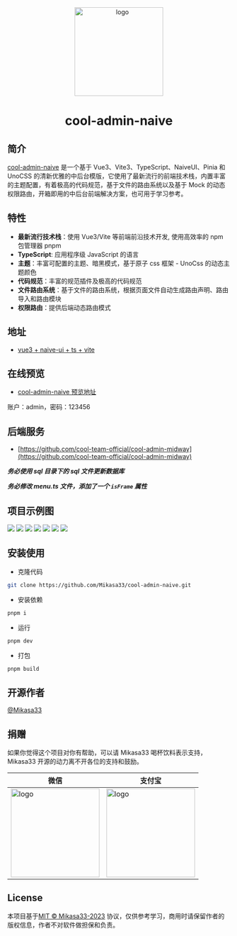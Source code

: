 <div align="center">
	<img width="200" alt="logo" src="https://github.com/Mikasa33/cool-admin-naive/assets/29498153/3413fcbd-04b7-4cac-b02f-fd9286f03f91">
	<h1>cool-admin-naive</h1>
</div>

## 简介

[cool-admin-naive](https://github.com/Mikasa33/cool-admin-naive) 是一个基于 Vue3、Vite3、TypeScript、NaiveUI、Pinia 和 UnoCSS 的清新优雅的中后台模版，它使用了最新流行的前端技术栈，内置丰富的主题配置，有着极高的代码规范，基于文件的路由系统以及基于 Mock 的动态权限路由，开箱即用的中后台前端解决方案，也可用于学习参考。

## 特性

- **最新流行技术栈**：使用 Vue3/Vite 等前端前沿技术开发, 使用高效率的 npm 包管理器 pnpm
- **TypeScript**: 应用程序级 JavaScript 的语言
- **主题**：丰富可配置的主题、暗黑模式，基于原子 css 框架 - UnoCss 的动态主题颜色
- **代码规范**：丰富的规范插件及极高的代码规范
- **文件路由系统**：基于文件的路由系统，根据页面文件自动生成路由声明、路由导入和路由模块
- **权限路由**：提供后端动态路由模式

## 地址

- [vue3 + naive-ui + ts + vite](https://github.com/Mikasa33/cool-admin-naive)

## 在线预览

- [cool-admin-naive 预览地址](http://cool.mikasa.cc)

账户：admin，密码：123456

## 后端服务

- [https://github.com/cool-team-official/cool-admin-midway](https://github.com/cool-team-official/cool-admin-midway)

***务必使用 sql 目录下的 sql 文件更新数据库***

***务必修改 menu.ts 文件，添加了一个 `isFrame` 属性***

## 项目示例图

![](https://github.com/Mikasa33/cool-admin-naive/assets/29498153/4035badd-ebbd-43a3-ab03-33450400da60)
![](https://github.com/Mikasa33/cool-admin-naive/assets/29498153/aa22adc7-38a7-46f0-a6e6-17c091f66b22)
![](https://github.com/Mikasa33/cool-admin-naive/assets/29498153/431b2876-c23d-443b-a93e-c8780ca85206)
![](https://github.com/Mikasa33/cool-admin-naive/assets/29498153/1704fa9b-ea1c-4b72-acfb-1d591dffe376)
![](https://github.com/Mikasa33/cool-admin-naive/assets/29498153/9ff59974-1665-4ac4-873a-da7f9d2e004d)
![](https://github.com/Mikasa33/cool-admin-naive/assets/29498153/e0a79dbc-7b13-45a1-ae0c-8e040464c661)
![](https://github.com/Mikasa33/cool-admin-naive/assets/29498153/85143af1-18dd-412e-9770-d1de5dba1433)

## 安装使用

- 克隆代码

```bash
git clone https://github.com/Mikasa33/cool-admin-naive.git
```

- 安装依赖

```bash
pnpm i
```

- 运行

```bash
pnpm dev
```

- 打包

```bash
pnpm build
```

## 开源作者

[@Mikasa33](https://github.com/Mikasa33)

## 捐赠

如果你觉得这个项目对你有帮助，可以请 Mikasa33 喝杯饮料表示支持，Mikasa33 开源的动力离不开各位的支持和鼓励。

| 微信 | 支付宝 |
| ----------- | ----------- |
|<img width="200" alt="logo" src="https://github.com/Mikasa33/cool-admin-naive/assets/29498153/55e5cf1a-e59c-4ac2-a330-2264f1d25005">|<img width="200" alt="logo" src="https://github.com/Mikasa33/cool-admin-naive/assets/29498153/6bb2470b-3514-4710-87a0-8f6aa012437a">|

## License

本项目基于[MIT © Mikasa33-2023](./LICENSE) 协议，仅供参考学习，商用时请保留作者的版权信息，作者不对软件做担保和负责。
